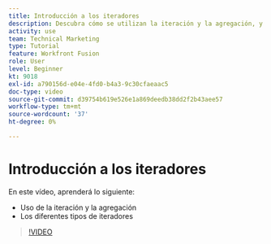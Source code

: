 ```yaml
---
title: Introducción a los iteradores
description: Descubra cómo se utilizan la iteración y la agregación, y sobre los diferentes tipos de iteradores en [!DNL Adobe Workfront Fusion].
activity: use
team: Technical Marketing
type: Tutorial
feature: Workfront Fusion
role: User
level: Beginner
kt: 9018
exl-id: a790156d-e04e-4fd0-b4a3-9c30cfaeaac5
doc-type: video
source-git-commit: d39754b619e526e1a869deedb38dd2f2b43aee57
workflow-type: tm+mt
source-wordcount: '37'
ht-degree: 0%

---
```


# Introducción a los iteradores

En este vídeo, aprenderá lo siguiente:

* Uso de la iteración y la agregación
* Los diferentes tipos de iteradores

>[!VIDEO](https://video.tv.adobe.com/v/335277/?quality=12)
